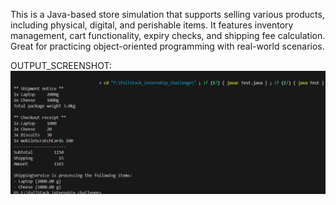 
This is a Java-based store simulation that supports selling various products, including physical, digital, and perishable items.
It features inventory management, cart functionality, expiry checks, and shipping fee calculation.
Great for practicing object-oriented programming with real-world scenarios.

OUTPUT_SCREENSHOT:
![image alt](https://github.com/ZeyadAbdallah20/fullStack_internship_challenge/blob/4cf07ec72b8f0095dad1aa31125fe8263131fce6/Screenshot.png)
